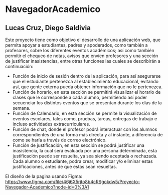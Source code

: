 # NavegadorAcademico

## Lucas Cruz, Diego Saldivia
Este proyecto tiene como objetivo el desarrollo de una aplicación web, que permita apoyar a
estudiantes, padres y apoderados, como también a profesores, sobre los diferentes eventos
académicos; así como también permitir el chequeo de notas, avisos que envíen profesores
y una sección de justificar inasistencias, entre otras funciones las cuales se describirán a
continuación:
- Función de inicio de sesión dentro de la aplicación, para así asegurarse que el estudiante
pertenezca al establecimiento educacional, evitando así, que gente externa pueda obtener
información que no le pertenezca.
- Función de horario, en esta sección se permitirá visualizar el horario de clases que le
corresponde a cada alumno, permitiendo así poder secuenciar los distintos eventos que se
presentan durante los días de la semana.
- Función de Calendario, en esta sección se permite la visualización de eventos escolares,
tales como, pruebas, tareas, entregas de trabajo e incluso actividades extracurriculares.
- Función de chat, donde el profesor podrá interactuar con los alumnos correspondientes de
una forma más directa y al instante, a diferencia de como se haría a través de correo
electrónico.
- Función de justificación, en esta sección se podrá justificar una inasistencia, la cual será
evaluada por una persona determinada, esta justificación puede ser resuelta, ya sea siendo
aceptada o rechazada. Cada alumno o estudiante, podra crear, modificar y/o eliminar estas justificaciones,
antes de que estas sean resueltas.

El diseño de la pagina usando Figma: https://www.figma.com/file/46j6X5rjto8b4cRSgokdw5/Proyecto-Navegador-Academico?node-id=0%3A1


